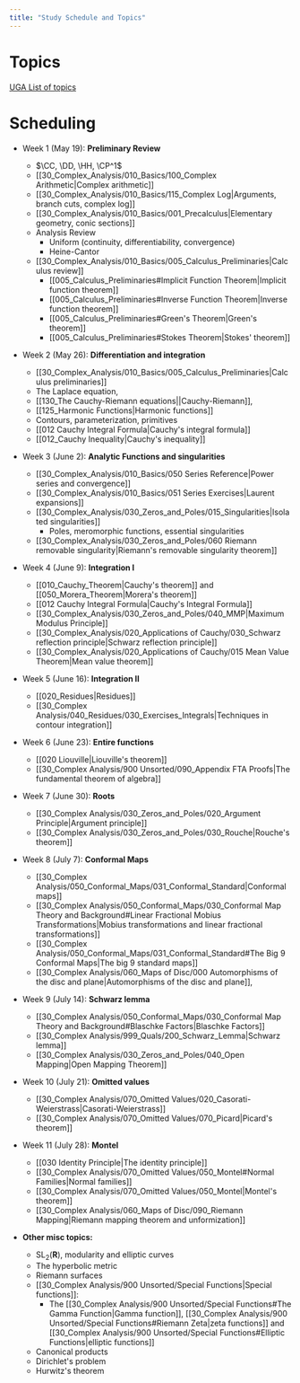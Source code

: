 ```yaml
---
title: "Study Schedule and Topics"
---
```


# Topics

[UGA List of topics](attachments/Complex_Analysis_Prelim_Review.pdf)

# Scheduling

- Week 1 (May 19):  **Preliminary Review**
	- $\CC, \DD, \HH, \CP^1$
	- [[30_Complex_Analysis/010_Basics/100_Complex Arithmetic|Complex arithmetic]]
	- [[30_Complex_Analysis/010_Basics/115_Complex Log|Arguments, branch cuts, complex log]]
	- [[30_Complex_Analysis/010_Basics/001_Precalculus|Elementary geometry, conic sections]]
	- Analysis Review 
		- Uniform (continuity,  differentiability, convergence)
		- Heine-Cantor
	- [[30_Complex_Analysis/010_Basics/005_Calculus_Preliminaries|Calculus review]]
		- [[005_Calculus_Preliminaries#Implicit Function Theorem|Implicit function theorem]]
		- [[005_Calculus_Preliminaries#Inverse Function Theorem|Inverse function theorem]]
		- [[005_Calculus_Preliminaries#Green's Theorem|Green's theorem]]
		- [[005_Calculus_Preliminaries#Stokes Theorem|Stokes' theorem]]

- Week 2 (May 26): **Differentiation and integration**
    - [[30_Complex_Analysis/010_Basics/005_Calculus_Preliminaries|Calculus preliminaries]]
    - The Laplace equation, 
    - [[130_The Cauchy-Riemann equations||Cauchy-Riemann]], 
    - [[125_Harmonic Functions|Harmonic functions]]
    - Contours, parameterization, primitives
    - [[012 Cauchy Integral Formula|Cauchy's integral formula]]
    - [[012_Cauchy Inequality|Cauchy's inequality]]

- Week 3 (June 2): **Analytic Functions and singularities**
	- [[30_Complex_Analysis/010_Basics/050 Series Reference|Power series and convergence]]
	- [[30_Complex_Analysis/010_Basics/051 Series Exercises|Laurent expansions]]
	- [[30_Complex_Analysis/030_Zeros_and_Poles/015_Singularities|Isolated singularities]]
		- Poles, meromorphic functions, essential singularities
	- [[30_Complex_Analysis/030_Zeros_and_Poles/060 Riemann removable singularity|Riemann's removable singularity theorem]]

- Week 4 (June 9): **Integration I**
	- [[010_Cauchy_Theorem|Cauchy's theorem]] and [[050_Morera_Theorem|Morera's theorem]]
	- [[012 Cauchy Integral Formula|Cauchy's Integral Formula]]
	- [[30_Complex_Analysis/030_Zeros_and_Poles/040_MMP|Maximum Modulus Principle]]
	- [[30_Complex_Analysis/020_Applications of Cauchy/030_Schwarz reflection principle|Schwarz reflection principle]]
	- [[30_Complex_Analysis/020_Applications of Cauchy/015 Mean Value Theorem|Mean value theorem]]

- Week 5 (June 16): **Integration II**
    - [[020_Residues|Residues]]
    - [[30_Complex Analysis/040_Residues/030_Exercises_Integrals|Techniques in contour integration]]

- Week 6 (June 23): **Entire functions**
	- [[020 Liouville|Liouville's theorem]]
	- [[30_Complex Analysis/900 Unsorted/090_Appendix FTA Proofs|The fundamental theorem of algebra]]

- Week 7 (June 30): **Roots**
	- [[30_Complex Analysis/030_Zeros_and_Poles/020_Argument Principle|Argument principle]]
	- [[30_Complex Analysis/030_Zeros_and_Poles/030_Rouche|Rouche's theorem]]

- Week 8 (July 7): **Conformal Maps**
	- [[30_Complex Analysis/050_Conformal_Maps/031_Conformal_Standard|Conformal maps]]
	- [[30_Complex Analysis/050_Conformal_Maps/030_Conformal Map Theory and Background#Linear Fractional Mobius Transformations|Mobius transformations and linear fractional transformations]]
	- [[30_Complex Analysis/050_Conformal_Maps/031_Conformal_Standard#The Big 9 Conformal Maps|The big 9 standard maps]]
	- [[30_Complex Analysis/060_Maps of Disc/000 Automorphisms of the disc and plane|Automorphisms of the disc and plane]], 

- Week 9 (July 14): **Schwarz lemma**
	- [[30_Complex Analysis/050_Conformal_Maps/030_Conformal Map Theory and Background#Blaschke Factors|Blaschke Factors]]
	- [[30_Complex Analysis/999_Quals/200_Schwarz_Lemma|Schwarz lemma]] 
	- [[30_Complex Analysis/030_Zeros_and_Poles/040_Open Mapping|Open Mapping Theorem]]

- Week 10  (July 21): **Omitted values**
	- [[30_Complex Analysis/070_Omitted Values/020_Casorati-Weierstrass|Casorati-Weierstrass]]
	- [[30_Complex Analysis/070_Omitted Values/070_Picard|Picard's theorem]]

- Week 11 (July 28): **Montel**
	- [[030 Identity Principle|The identity principle]]
	- [[30_Complex Analysis/070_Omitted Values/050_Montel#Normal Families|Normal families]]
	- [[30_Complex Analysis/070_Omitted Values/050_Montel|Montel's theorem]]
	- [[30_Complex Analysis/060_Maps of Disc/090_Riemann Mapping|Riemann mapping theorem and unformization]]

- **Other misc topics:**
	- $\mathrm{SL}_2(\mathbf{R})$, modularity and elliptic curves
	- The hyperbolic metric
	- Riemann surfaces
	- [[30_Complex Analysis/900 Unsorted/Special Functions|Special functions]]: 
		- The [[30_Complex Analysis/900 Unsorted/Special Functions#The Gamma Function|Gamma function]], [[30_Complex Analysis/900 Unsorted/Special Functions#Riemann Zeta|zeta functions]] and [[30_Complex Analysis/900 Unsorted/Special Functions#Elliptic Functions|elliptic functions]]
	- Canonical products
	- Dirichlet's problem
	- Hurwitz's theorem